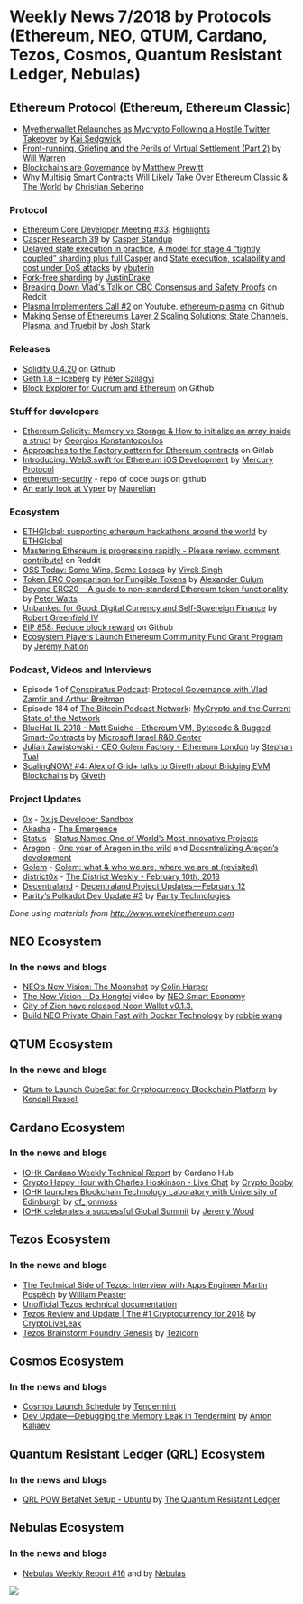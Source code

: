 ﻿# Weekly News 7/2018 by Protocols (Ethereum, NEO, QTUM, Cardano, Tezos, Cosmos, Quantum Resistant Ledger, Nebulas)

## Ethereum Protocol (Ethereum, Ethereum Classic)

* [Myetherwallet Relaunches as Mycrypto Following a Hostile Twitter Takeover](https://news.bitcoin.com/myetherwallet-relaunches-mycrypto-following-hostile-twitter-takeover/) by [Kai Sedgwick](https://news.bitcoin.com/author/kaisedgwick/)
* [Front-running, Griefing and the Perils of Virtual Settlement (Part 2)](https://blog.0xproject.com/front-running-griefing-and-the-perils-of-virtual-settlement-part-2-921b00109e21) by [Will Warren](https://blog.0xproject.com/@willwarren89)
* [Blockchains are Governance](https://medium.com/blockchannel/blockchain-is-governance-e0d827b97b3f) by [Matthew Prewitt](https://medium.com/@m_prewitt)
* [Why Multisig Smart Contracts Will Likely Take Over Ethereum Classic & The World](https://ethereumclassic.github.io/blog/2018-02-14-multisig/) by [Christian Seberino](https://ethereumclassic.github.io/blog/)

### Protocol
* [Ethereum Core Developer Meeting #33](https://www.youtube.com/watch?v=wPBzs2NBnsA). [Highlights](https://etherworld.co/2018/02/12/constantinople-eips-and-ethereum-core-dev-meeting-33-highlights/)
* [Casper Research 39](https://www.youtube.com/watch?v=_2wduN0iM50) by [Casper Standup](https://www.youtube.com/channel/UCi8byRkpJBbGgDot2pWXLHA)
* [Delayed state execution in practice](https://ethresear.ch/t/delayed-state-execution-in-practice/1041), [A model for stage 4 “tightly coupled” sharding plus full Casper](https://ethresear.ch/t/a-model-for-stage-4-tightly-coupled-sharding-plus-full-casper/1065) and [State execution, scalability and cost under DoS attacks](https://ethresear.ch/t/state-execution-scalability-and-cost-under-dos-attacks/1048) by [vbuterin](https://ethresear.ch/u/vbuterin/summary)
* [Fork-free sharding](https://ethresear.ch/t/fork-free-sharding/1058) by [JustinDrake](https://ethresear.ch/u/justindrake/summary)
* [Breaking Down Vlad's Talk on CBC Consensus and Safety Proofs](https://www.reddit.com/r/ethereum/comments/7wj8cq/breaking_down_vlads_talk_on_cbc_consensus_and/) on Reddit
* [Plasma Implementers Call #2](https://www.youtube.com/watch?v=c_Z8F6FUJxU&feature=youtu.be) on Youtube. [ethereum-plasma](https://github.com/ethereum-plasma) on Github
* [Making Sense of Ethereum’s Layer 2 Scaling Solutions: State Channels, Plasma, and Truebit](https://medium.com/l4-media/making-sense-of-ethereums-layer-2-scaling-solutions-state-channels-plasma-and-truebit-22cb40dcc2f4) by [Josh Stark](https://medium.com/@jjmstark)

### Releases
* [Solidity 0.4.20](https://github.com/ethereum/solidity/releases/tag/v0.4.20) on Github
* [Geth 1.8 – Iceberg](https://blog.ethereum.org/2018/02/14/geth-1-8-iceberg%C2%B9/) by [Péter Szilágyi](https://blog.ethereum.org/author/karalabe/)
* [Block Explorer for Quorum and Ethereum](https://github.com/blk-io/blk-explorer-free) on Github

### Stuff for developers
* [Ethereum Solidity: Memory vs Storage & How to initialize an array inside a struct](https://medium.com/loom-network/ethereum-solidity-memory-vs-storage-how-to-initialize-an-array-inside-a-struct-184baf6aa2eb) by [Georgios Konstantopoulos](https://medium.com/@gakonst)
* [Approaches to the Factory pattern for Ethereum contracts](https://gitlab.com/veox/lll-creation-patterns/blob/0e10ab6884fc11e945408f12c90b0cbab34419e0/contracts/README.md) on Gitlab
* [Introducing: Web3.swift for Ethereum iOS Development](https://medium.com/mercuryprotocol/introducing-web3-swift-for-ethereum-ios-development-1e02212b662b) by [Mercury Protocol](https://medium.com/@MercuryProtocol)
* [ethereum-security](https://github.com/fergarrui/ethereum-security) - repo of code bugs on github
* [An early look at Vyper](https://medium.com/@maurelian/an-early-look-at-vyper-d101e0c349c1) by [Maurelian](https://medium.com/@maurelian)

### Ecosystem
* [ETHGlobal: supporting ethereum hackathons around the world](https://medium.com/ethglobal/ethglobal-supporting-ethereum-hackathons-around-the-world-5e32fa991a55) by [ETHGlobal](https://medium.com/@ethglobal)
* [Mastering Ethereum is progressing rapidly - Please review, comment, contribute!](https://www.reddit.com/r/ethereum/comments/7xivcm/mastering_ethereum_is_progressing_rapidly_please/) on Reddit
* [OSS Today: Some Wins, Some Losses](https://medium.com/gitcoin/oss-today-some-wins-some-losses-89d1ab46ceb6) by [Vivek Singh](https://medium.com/@vivek.m.singh)
* [Token ERC Comparison for Fungible Tokens](http://blockchainers.org/index.php/2018/02/08/token-erc-comparison-for-fungible-tokens/) by [Alexander Culum](http://blockchainers.org/index.php/author/alex/)
* [Beyond ERC20 — A guide to non-standard Ethereum token functionality](https://medium.com/@ptrwtts/beyond-erc20-a-guide-to-non-standard-ethereum-token-functionality-bef5b9a9d457) by [Peter Watts](https://medium.com/@ptrwtts)
* [Unbanked for Good: Digital Currency and Self-Sovereign Finance](https://media.consensys.net/unbanked-for-good-digital-currency-and-self-sovereign-finance-add5f2efaaa) by [Robert Greenfield IV](https://media.consensys.net/@robertgreenfieldiv)
* [EIP 858: Reduce block reward](https://github.com/ethereum/EIPs/issues/861) on Github
* [Ecosystem Players Launch Ethereum Community Fund Grant Program](https://www.ethnews.com/ecosystem-players-launch-ethereum-community-fund-grant-program) by [Jeremy Nation](https://www.ethnews.com/author/jeremy-nation)

### Podcast, Videos and Interviews  
* Episode 1 of [Conspiratus Podcast](https://conspirat.us/podcast-resources-1-protocol-governance-300fac63ffa9): [Protocol Governance with Vlad Zamfir and Arthur Breitman](https://www.youtube.com/watch?v=IDY_inT-q0U&feature=youtu.be)
* Episode 184 of [The Bitcoin Podcast Network](https://thebitcoinpodcast.com/): [MyCrypto and the Current State of the Network](https://thebitcoinpodcast.com/episode-184/?reth)
* [BlueHat IL 2018 - Matt Suiche - Ethereum VM, Bytecode & Bugged Smart-Contracts](https://www.youtube.com/watch?v=odOuUhASCII) by [Microsoft Israel R&D Center](https://www.youtube.com/channel/UCp892CjX6wps88JivisRMtA)
* [Julian Zawistowski - CEO Golem Factory - Ethereum London](https://www.youtube.com/watch?v=AuhRGIjO2zw&list=PLH2WVgPU3VKxT8oKT0sIwep0g77hcqtIL) by [Stephan Tual](https://www.youtube.com/channel/UClzD-JGx2c0QhXg4ckUbbRg)
* [ScalingNOW! #4: Alex of Grid+ talks to Giveth about Bridging EVM Blockchains](https://www.youtube.com/watch?v=ZYVW74Q7DaY) by [Giveth](https://www.youtube.com/channel/UClfutpRoY0WTVnq0oB0E0wQ)

### Project Updates
* [0x](https://0xproject.com/) - [0x.js Developer Sandbox](https://blog.0xproject.com/0x-js-developer-sandbox-15a3feb7443c)
* [Akasha](https://0xproject.com/) - [The Emergence](https://blog.akasha.world/2018/02/10/akasha-beta-emergence/)
* [Status](status.im) - [Status Named One of World’s Most Innovative Projects](https://blog.status.im/status-named-one-of-worlds-most-innovative-projects-5d5ea5bcfd7c)
* [Aragon](https://aragon.one/) - [One year of Aragon in the wild](https://medium.com/@izqui9/one-year-of-aragon-in-the-wild-9348800d62c7) and [Decentralizing Aragon’s development](https://blog.aragon.one/decentralizing-aragons-development-5062fd6d135d)
* [Golem](https://golem.network/) - [Golem: what & who we are, where we are at (revisited)](https://blog.golemproject.net/golem-what-who-we-are-where-we-are-at-revisited-9b939d014a26)
* [district0x](https://district0x.io/) - [The District Weekly - February 10th, 2018](https://blog.district0x.io/the-district-weekly-february-10th-2018-30ed6c5f81ba)
* [Decentraland](https://decentraland.org/) - [Decentraland Project Updates — February 12](https://blog.decentraland.org/decentraland-project-updates-february-12-5e2fe9133ac4)
* [Parity’s Polkadot Dev Update #3](https://medium.com/@ParityTech/paritys-polkadot-dev-update-3-b111209c4802) by [Parity Technologies](https://medium.com/@ParityTech)

*Done using materials from http://www.weekinethereum.com*

## NEO Ecosystem
### In the news and blogs
* [NEO’s New Vision: The Moonshot](https://coincentral.com/neo-new-vision-moonshot/) by [Colin Harper](https://coincentral.com/)
* [The New Vision - Da Hongfei](https://www.youtube.com/watch?v=th7jZlmoZBc&feature=youtu.be) video by [NEO Smart Economy](https://www.youtube.com/channel/UCl1AwEDN0w5lTmfJEMsY5Vw)
* [City of Zion have released Neon Wallet v0.1.3.](https://github.com/CityOfZion/neon-wallet/releases/tag/0.1.3)
* [Build NEO Private Chain Fast with Docker Technology](https://medium.com/neweconolab/build-neo-private-chain-fast-with-docker-technology-f7bf688df6db) by [robbie wang](https://medium.com/@WangRobbie)

## QTUM Ecosystem
### In the news and blogs
* [Qtum to Launch CubeSat for Cryptocurrency Blockchain Platform](http://www.satellitetoday.com/technology/2018/02/08/qtum-launch-cubesat-cryptocurrency-blockchain-platform/) by [Kendall Russell](http://www.satellitetoday.com/author/kendall-russell/)


## Cardano Ecosystem
### In the news and blogs
* [IOHK Cardano Weekly Technical Report](https://www.cardanohub.org/en/weekly-technical-report/?utm_content=bufferb198d&utm_medium=social&utm_source=twitter.com&utm_campaign=buffer) by Cardano Hub
* [Crypto Happy Hour with Charles Hoskinson - Live Chat](https://www.youtube.com/watch?v=Yaa-FbUezQE&feature=youtu.be) by [Crypto Bobby](https://www.youtube.com/channel/UCt_oM56Ui0BCCgi0Yc-Wh3Q)
* [IOHK launches Blockchain Technology Laboratory with University of Edinburgh](https://forum.cardanohub.org/t/iohk-launches-blockchain-technology-laboratory-with-university-of-edinburgh/7956) by [cf_jonmoss](https://forum.cardanohub.org/u/cf_jonmoss/summary)
* [IOHK celebrates a successful Global Summit](https://iohk.io/blog/iohk-celebrates-a-successful-global-summit/) by [Jeremy Wood](https://iohk.io/team/jeremy-wood/)

## Tezos Ecosystem
### In the news and blogs
* [The Technical Side of Tezos: Interview with Apps Engineer Martin Pospěch](https://www.bitsonline.com/technical-side-tezos-interview/?utm_source=twitter&utm_medium=social&utm_campaign=SocialWarfare) by [William Peaster](https://www.bitsonline.com/author/william-m-peaster/)
* [Unofficial Tezos technical documentation](https://github.com/tezoscommunity/faq/wiki)
* [Tezos Review and Update | The #1 Cryptocurrency for 2018](https://www.youtube.com/watch?v=Us1a0x_xd58&feature=youtu.be) by [CryptoLiveLeak
](https://www.youtube.com/channel/UCeoB_bpoVOcwIh-MSLxzNpA)
* [Tezos Brainstorm Foundry Genesis](https://medium.com/@TezicornTEZ/tezos-brainstorm-foundry-genesis-f081b76eaf34) by [Tezicorn](https://medium.com/@TezicornTEZ/tezos-brainstorm-foundry-genesis-f081b76eaf34)

## Cosmos Ecosystem
### In the news and blogs
* [Cosmos Launch Schedule](https://blog.cosmos.network/cosmos-launch-schedule-eaf963385aac) by [Tendermint](https://medium.com/@tendermint)
* [Dev Update—Debugging the Memory Leak in Tendermint](https://blog.cosmos.network/debugging-the-memory-leak-in-tendermint-210186711420) by [Anton Kaliaev](https://blog.cosmos.network/@anton.kalyaev)

## Quantum Resistant Ledger (QRL) Ecosystem
### In the news and blogs
* [QRL POW BetaNet Setup - Ubuntu](https://www.youtube.com/watch?v=JXXJIVI3Oeo) by [The Quantum Resistant Ledger](https://www.youtube.com/channel/UCZl6N10P9LNpYkrMwWYtK1w)

## Nebulas Ecosystem
### In the news and blogs
* [Nebulas Weekly Report #16](https://medium.com/nebulasio/nebulas-weekly-report-16-93a31cac6b59) and by [Nebulas](https://medium.com/@nebulasio)


[![](https://steemitimages.com/DQmdkWT6cCPVYNzZASwHD3WZ5hKpHQv7927MvBt8wRYDDEC/image.png)](http://company.cyber.fund/#newsletter)
